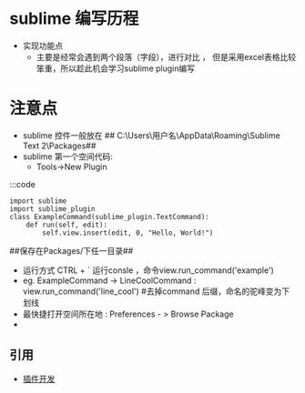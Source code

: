 sublime 编写历程
=============


+ 实现功能点
    * 主要是经常会遇到两个段落（字段），进行对比 ， 但是采用excel表格比较笨重，所以趁此机会学习sublime plugin编写




注意点
=============

+ sublime 控件一般放在 ## C:\Users\用户名\AppData\Roaming\Sublime Text 2\Packages##
+ sublime 第一个空间代码:
    * Tools->New Plugin
    
:::code    
    
    import sublime
    import sublime_plugin
    class ExampleCommand(sublime_plugin.TextCommand):
        def run(self, edit):
            self.view.insert(edit, 0, "Hello, World!")

##保存在Packages/下任一目录##
+ 运行方式 CTRL + ` 运行consle ，命令view.run_command('example')
+ eg. ExampleCommand -> LineCoolCommand : view.run_command('line_cool') #去掉command 后缀，命名的驼峰变为下划线
+ 最快捷打开空间所在地 : Preferences - > Browse Package
+ 




引用
---------------------
+  <a href="http://mux.alimama.com/posts/541">插件开发</a>